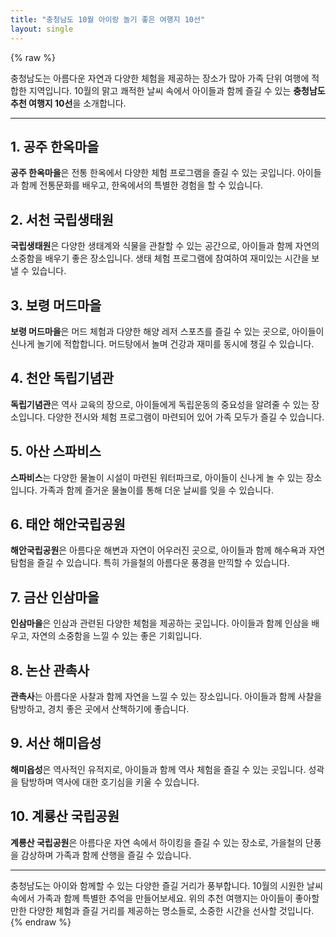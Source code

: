 ```yaml
---
title: "충청남도 10월 아이랑 놀기 좋은 여행지 10선"
layout: single
---
```


{% raw %}

충청남도는 아름다운 자연과 다양한 체험을 제공하는 장소가 많아 가족 단위 여행에 적합한 지역입니다. 10월의 맑고 쾌적한 날씨 속에서 아이들과 함께 즐길 수 있는 **충청남도 추천 여행지 10선**을 소개합니다.

---

## 1. 공주 한옥마을
**공주 한옥마을**은 전통 한옥에서 다양한 체험 프로그램을 즐길 수 있는 곳입니다. 아이들과 함께 전통문화를 배우고, 한옥에서의 특별한 경험을 할 수 있습니다.

## 2. 서천 국립생태원
**국립생태원**은 다양한 생태계와 식물을 관찰할 수 있는 공간으로, 아이들과 함께 자연의 소중함을 배우기 좋은 장소입니다. 생태 체험 프로그램에 참여하여 재미있는 시간을 보낼 수 있습니다.

## 3. 보령 머드마을
**보령 머드마을**은 머드 체험과 다양한 해양 레저 스포츠를 즐길 수 있는 곳으로, 아이들이 신나게 놀기에 적합합니다. 머드탕에서 놀며 건강과 재미를 동시에 챙길 수 있습니다.

## 4. 천안 독립기념관
**독립기념관**은 역사 교육의 장으로, 아이들에게 독립운동의 중요성을 알려줄 수 있는 장소입니다. 다양한 전시와 체험 프로그램이 마련되어 있어 가족 모두가 즐길 수 있습니다.

## 5. 아산 스파비스
**스파비스**는 다양한 물놀이 시설이 마련된 워터파크로, 아이들이 신나게 놀 수 있는 장소입니다. 가족과 함께 즐거운 물놀이를 통해 더운 날씨를 잊을 수 있습니다.

## 6. 태안 해안국립공원
**해안국립공원**은 아름다운 해변과 자연이 어우러진 곳으로, 아이들과 함께 해수욕과 자연 탐험을 즐길 수 있습니다. 특히 가을철의 아름다운 풍경을 만끽할 수 있습니다.

## 7. 금산 인삼마을
**인삼마을**은 인삼과 관련된 다양한 체험을 제공하는 곳입니다. 아이들과 함께 인삼을 배우고, 자연의 소중함을 느낄 수 있는 좋은 기회입니다.

## 8. 논산 관촉사
**관촉사**는 아름다운 사찰과 함께 자연을 느낄 수 있는 장소입니다. 아이들과 함께 사찰을 탐방하고, 경치 좋은 곳에서 산책하기에 좋습니다.

## 9. 서산 해미읍성
**해미읍성**은 역사적인 유적지로, 아이들과 함께 역사 체험을 즐길 수 있는 곳입니다. 성곽을 탐방하며 역사에 대한 호기심을 키울 수 있습니다.

## 10. 계룡산 국립공원
**계룡산 국립공원**은 아름다운 자연 속에서 하이킹을 즐길 수 있는 장소로, 가을철의 단풍을 감상하며 가족과 함께 산행을 즐길 수 있습니다.

---

충청남도는 아이와 함께할 수 있는 다양한 즐길 거리가 풍부합니다. 10월의 시원한 날씨 속에서 가족과 함께 특별한 추억을 만들어보세요. 위의 추천 여행지는 아이들이 좋아할 만한 다양한 체험과 즐길 거리를 제공하는 명소들로, 소중한 시간을 선사할 것입니다.
{% endraw %}